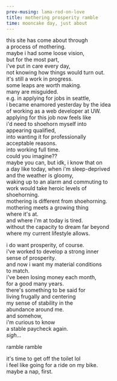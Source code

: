 ```yaml
---
prev-musing: lama-rod-on-love
title: mothering prosperity ramble
time: mooncake day, just about
---
```

this site has come about through  
a process of mothering.  
maybe i had some loose vision,  
but for the most part,  
i've put in care every day,  
not knowing how things would turn out.  
it's still a work in progress.  
some leaps are worth making.  
many are misguided.  
e.g. in applying for jobs in seattle,  
i became enamored yesterday by the idea  
of working as a web developer at UW.  
applying for this job now feels like  
i'd need to shoehorn myself into  
appearing qualified,  
into wanting it for professionally\
acceptable reasons.  
into working full time.  
could you imagine??  
maybe you can, but idk, i know that on\
a day like today, when i'm sleep-deprived\
and the weather is gloomy,\
waking up to an alarm and commuting to\
work would take heroic levels of\
shoehorning.  
mothering is different from shoehorning.  
mothering meets a growing thing  
where it's at.  
and where i'm at today is tired.  
without the capacity to dream far beyond\
where my current lifestyle allows.  

i do want prosperity, of course.  
i've worked to develop a strong inner \
sense of prosperity.  
and now i want my material conditions\
to match.  
i've been losing money each month,  
for a good many years.  
there's something to be said for \
living frugally and centering \
my sense of stability in the \
abundance around me.  
and somehow,  
i'm curious to know \
a stable paycheck again.  
*sigh...*

ramble ramble

it's time to get off the toilet lol\
i feel like going for a ride on my bike.  
maybe a nap, first.  